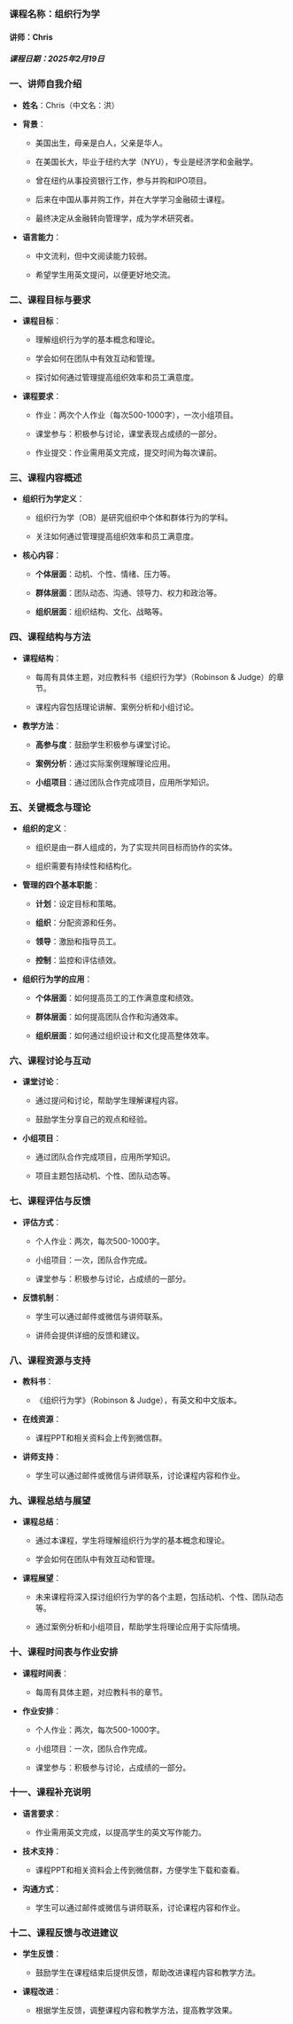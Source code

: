 ### 课程名称：组织行为学
#### 讲师：Chris
##### 课程日期：2025年2月19日
### 一、讲师自我介绍
- **姓名**：Chris（中文名：洪）
    
- **背景**：
    
    - 美国出生，母亲是白人，父亲是华人。
        
    - 在美国长大，毕业于纽约大学（NYU），专业是经济学和金融学。
        
    - 曾在纽约从事投资银行工作，参与并购和IPO项目。
        
    - 后来在中国从事并购工作，并在大学学习金融硕士课程。
        
    - 最终决定从金融转向管理学，成为学术研究者。
        
- **语言能力**：
    
    - 中文流利，但中文阅读能力较弱。
        
    - 希望学生用英文提问，以便更好地交流。
        

### 二、课程目标与要求

- **课程目标**：
    
    - 理解组织行为学的基本概念和理论。
        
    - 学会如何在团队中有效互动和管理。
        
    - 探讨如何通过管理提高组织效率和员工满意度。
        
- **课程要求**：
    
    - 作业：两次个人作业（每次500-1000字），一次小组项目。
        
    - 课堂参与：积极参与讨论，课堂表现占成绩的一部分。
        
    - 作业提交：作业需用英文完成，提交时间为每次课前。
        

### 三、课程内容概述

- **组织行为学定义**：
    
    - 组织行为学（OB）是研究组织中个体和群体行为的学科。
        
    - 关注如何通过管理提高组织效率和员工满意度。
        
- **核心内容**：
    
    - **个体层面**：动机、个性、情绪、压力等。
        
    - **群体层面**：团队动态、沟通、领导力、权力和政治等。
        
    - **组织层面**：组织结构、文化、战略等。
        

### 四、课程结构与方法

- **课程结构**：
    
    - 每周有具体主题，对应教科书《组织行为学》（Robinson & Judge）的章节。
        
    - 课程内容包括理论讲解、案例分析和小组讨论。
        
- **教学方法**：
    
    - **高参与度**：鼓励学生积极参与课堂讨论。
        
    - **案例分析**：通过实际案例理解理论应用。
        
    - **小组项目**：通过团队合作完成项目，应用所学知识。
        

### 五、关键概念与理论

- **组织的定义**：
    
    - 组织是由一群人组成的，为了实现共同目标而协作的实体。
        
    - 组织需要有持续性和结构化。
        
- **管理的四个基本职能**：
    
    - **计划**：设定目标和策略。
        
    - **组织**：分配资源和任务。
        
    - **领导**：激励和指导员工。
        
    - **控制**：监控和评估绩效。
        
- **组织行为学的应用**：
    
    - **个体层面**：如何提高员工的工作满意度和绩效。
        
    - **群体层面**：如何提高团队合作和沟通效率。
        
    - **组织层面**：如何通过组织设计和文化提高整体效率。
        

### 六、课程讨论与互动

- **课堂讨论**：
    
    - 通过提问和讨论，帮助学生理解课程内容。
        
    - 鼓励学生分享自己的观点和经验。
        
- **小组项目**：
    
    - 通过团队合作完成项目，应用所学知识。
        
    - 项目主题包括动机、个性、团队动态等。
        

### 七、课程评估与反馈

- **评估方式**：
    
    - 个人作业：两次，每次500-1000字。
        
    - 小组项目：一次，团队合作完成。
        
    - 课堂参与：积极参与讨论，占成绩的一部分。
        
- **反馈机制**：
    
    - 学生可以通过邮件或微信与讲师联系。
        
    - 讲师会提供详细的反馈和建议。
        

### 八、课程资源与支持

- **教科书**：
    
    - 《组织行为学》（Robinson & Judge），有英文和中文版本。
        
- **在线资源**：
    
    - 课程PPT和相关资料会上传到微信群。
        
- **讲师支持**：
    
    - 学生可以通过邮件或微信与讲师联系，讨论课程内容和作业。
        

### 九、课程总结与展望

- **课程总结**：
    
    - 通过本课程，学生将理解组织行为学的基本概念和理论。
        
    - 学会如何在团队中有效互动和管理。
        
- **课程展望**：
    
    - 未来课程将深入探讨组织行为学的各个主题，包括动机、个性、团队动态等。
        
    - 通过案例分析和小组项目，帮助学生将理论应用于实际情境。
        

### 十、课程时间表与作业安排

- **课程时间表**：
    
    - 每周有具体主题，对应教科书的章节。
        
- **作业安排**：
    
    - 个人作业：两次，每次500-1000字。
        
    - 小组项目：一次，团队合作完成。
        
    - 课堂参与：积极参与讨论，占成绩的一部分。
        

### 十一、课程补充说明

- **语言要求**：
    
    - 作业需用英文完成，以提高学生的英文写作能力。
        
- **技术支持**：
    
    - 课程PPT和相关资料会上传到微信群，方便学生下载和查看。
        
- **沟通方式**：
    
    - 学生可以通过邮件或微信与讲师联系，讨论课程内容和作业。
        

### 十二、课程反馈与改进建议

- **学生反馈**：
    
    - 鼓励学生在课程结束后提供反馈，帮助改进课程内容和教学方法。
        
- **课程改进**：
    
    - 根据学生反馈，调整课程内容和教学方法，提高教学效果。
